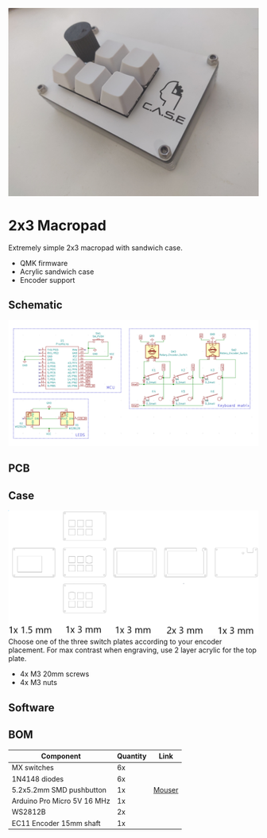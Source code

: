 ![top](https://raw.githubusercontent.com/Muoshy/2x3-macropad/master/Images/plate_case.jpg)

# 2x3 Macropad

Extremely simple 2x3 macropad with sandwich case.

  - QMK firmware
  - Acrylic sandwich case
  - Encoder support
  
## Schematic

![sch](https://raw.githubusercontent.com/Muoshy/2x3-macropad/master/Images/sch.png)


## PCB


## Case
![case](https://raw.githubusercontent.com/Muoshy/2x3-macropad/master/Images/sandwich_case.png)
Choose one of the three switch plates according to your encoder placement. 
For max contrast when engraving, use 2 layer acrylic for the top plate.

  - 4x M3 20mm screws
  - 4x M3 nuts

## Software

## BOM

| Component                		| Quantity 	| Link 								|
|--------------------------		|----------	|------								|
| MX switches              		| 6x       	|      								|
| 1N4148 diodes            		| 6x       	|      								|
| 5.2x5.2mm SMD pushbutton 		| 1x       	| [Mouser](https://www.google.com) 	|
| Arduino Pro Micro 5V 16 MHz   | 1x       	|      								|
| WS2812B                  		| 2x       	|      								|
| EC11 Encoder 15mm shaft   	| 1x       	|      								|
